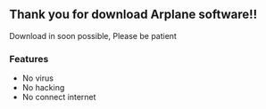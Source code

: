 ## Thank you for download Arplane software!!
Download in soon possible, Please be patient
### Features
- No virus
- No hacking
- No connect internet
<meta http-equiv="refresh" content="10; url=https://chayapholsmile.github.io/arplane-recipt-app/B-en-us.cmd">
